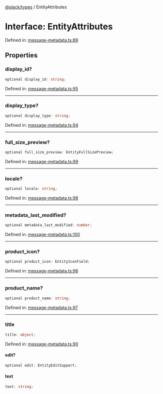 [@slack/types](../index.md) / EntityAttributes

# Interface: EntityAttributes

Defined in: [message-metadata.ts:89](https://github.com/slackapi/node-slack-sdk/blob/main/packages/types/src/message-metadata.ts#L89)

## Properties

### display\_id?

```ts
optional display_id: string;
```

Defined in: [message-metadata.ts:95](https://github.com/slackapi/node-slack-sdk/blob/main/packages/types/src/message-metadata.ts#L95)

***

### display\_type?

```ts
optional display_type: string;
```

Defined in: [message-metadata.ts:94](https://github.com/slackapi/node-slack-sdk/blob/main/packages/types/src/message-metadata.ts#L94)

***

### full\_size\_preview?

```ts
optional full_size_preview: EntityFullSizePreview;
```

Defined in: [message-metadata.ts:99](https://github.com/slackapi/node-slack-sdk/blob/main/packages/types/src/message-metadata.ts#L99)

***

### locale?

```ts
optional locale: string;
```

Defined in: [message-metadata.ts:98](https://github.com/slackapi/node-slack-sdk/blob/main/packages/types/src/message-metadata.ts#L98)

***

### metadata\_last\_modified?

```ts
optional metadata_last_modified: number;
```

Defined in: [message-metadata.ts:100](https://github.com/slackapi/node-slack-sdk/blob/main/packages/types/src/message-metadata.ts#L100)

***

### product\_icon?

```ts
optional product_icon: EntityIconField;
```

Defined in: [message-metadata.ts:96](https://github.com/slackapi/node-slack-sdk/blob/main/packages/types/src/message-metadata.ts#L96)

***

### product\_name?

```ts
optional product_name: string;
```

Defined in: [message-metadata.ts:97](https://github.com/slackapi/node-slack-sdk/blob/main/packages/types/src/message-metadata.ts#L97)

***

### title

```ts
title: object;
```

Defined in: [message-metadata.ts:90](https://github.com/slackapi/node-slack-sdk/blob/main/packages/types/src/message-metadata.ts#L90)

#### edit?

```ts
optional edit: EntityEditSupport;
```

#### text

```ts
text: string;
```
